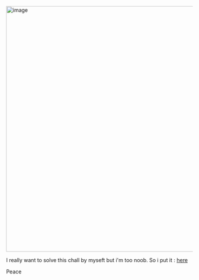 <img width="1026" height="661" alt="image" src="https://github.com/user-attachments/assets/34b0bdc7-7b44-4c27-9911-7850452c2c79" />  

I really want to solve this chall by myseft but i'm too noob. So i put it : [here]([url](https://github.com/Kamal-Hegazi/CTF-Writeups/blob/main/DownUnderCTF-2025/rocky/README.md))  

Peace


